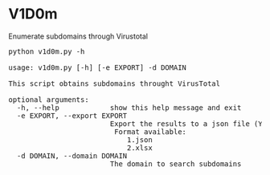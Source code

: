 # V1D0m
Enumerate subdomains through Virustotal

<pre>
python v1d0m.py -h

usage: v1d0m.py [-h] [-e EXPORT] -d DOMAIN

This script obtains subdomains throught VirusTotal

optional arguments:
  -h, --help            show this help message and exit
  -e EXPORT, --export EXPORT
                        Export the results to a json file (Y/N)
                         Format available:
                        	1.json
                        	2.xlsx
  -d DOMAIN, --domain DOMAIN
                        The domain to search subdomains
</pre>
